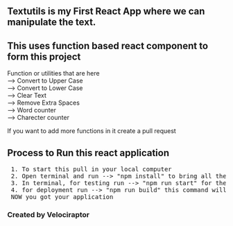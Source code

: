 ## Textutils is my First React App where we can manipulate the text.
<h2>This uses function based react component to form this project</h2>
Function or utilities that are here<br/>
--> Convert to Upper Case<br/>
--> Convert to Lower Case<br/>
--> Clear Text<br/>
--> Remove Extra Spaces<br/>
--> Word counter<br/>
--> Charecter counter<br/>

<p>If you want to add more functions in it create a pull request</p>

## Process to Run this react application
<pre>
 1. To start this pull in your local computer
 2. Open terminal and run --> "npm install" to bring all the dependencies that are needed to run this application.
 3. In terminal, for testing run --> "npm run start" for the testing launch 
 4. for deployment run --> "npm run build" this command will build a optimized version of the Newsing app.
 NOW you got your application
</pre>


<h3>Created by Velociraptor</h3>
